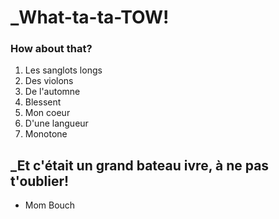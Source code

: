 # _What-ta-ta-TOW!

### How about that?

1. Les sanglots longs
1. Des violons
1. De l'automne
1. Blessent
1. Mon coeur
1. D'une langueur
1. Monotone

## _Et c'était un grand bateau ivre, à ne pas t'oublier!

- Mom Bouch
